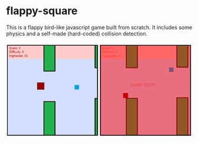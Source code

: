 # flappy-square
This is a flappy bird-like javascript game built from scratch. It includes some physics and a self-made (hard-coded) collision detection. 

![alt text](https://github.com/zapateros/flappy-square/blob/master/images/printscreens/printscreens.png "printscreen flappy square")

